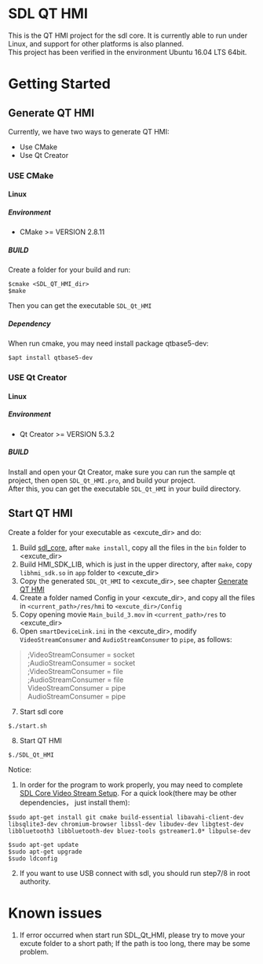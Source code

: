 # SDL QT HMI

This is the QT HMI project for the sdl core. It is currently able to run under Linux, and support for other platforms is also planned.<br>
This project has been verified in the environment Ubuntu 16.04 LTS 64bit.

# Getting Started

## Generate QT HMI

Currently, we have two ways to generate QT HMI:
  * Use CMake
  * Use Qt Creator

### USE CMake
#### Linux
##### Environment
* CMake >= VERSION 2.8.11
##### BUILD
Create a folder for your build and run:
```shell
$cmake <SDL_QT_HMI_dir>
$make
```
Then you can get the executable `SDL_Qt_HMI`

##### Dependency
When run cmake, you may need install package qtbase5-dev:
```shell
$apt install qtbase5-dev
```

### USE Qt Creator
#### Linux
##### Environment
* Qt Creator >= VERSION 5.3.2
##### BUILD
Install and open your Qt Creator, make sure you can run the sample qt project, then open `SDL_Qt_HMI.pro`, and build your project.<br>
After this, you can get the executable `SDL_Qt_HMI` in your build directory.


## Start QT HMI
Create a folder for your executable as <excute_dir> and do:
  1. Build [sdl_core](https://github.com/smartdevicelink/sdl_core), after `make install`, copy all the files in the `bin` folder to <excute_dir>
  2. Build HMI_SDK_LIB, which is just in the upper directory, after `make`, copy `libhmi_sdk.so` in `app` folder to <excute_dir>
  3. Copy the generated `SDL_Qt_HMI` to <excute_dir>, see chapter [Generate QT HMI](#generate-qt-hmi)
  4. Create a folder named Config in your <excute_dir>, and copy all the files in `<current_path>/res/hmi` to `<excute_dir>/Config`
  5. Copy opening movie `Main_build_3.mov` in `<current_path>/res` to <excute_dir>
  6. Open `smartDeviceLink.ini` in the <excute_dir>, modify `VideoStreamConsumer` and `AudioStreamConsumer` to `pipe`, as follows:
>;VideoStreamConsumer = socket<br>
>;AudioStreamConsumer = socket<br>
>;VideoStreamConsumer = file<br>
>;AudioStreamConsumer = file<br>
>VideoStreamConsumer = pipe<br>
>AudioStreamConsumer = pipe<br>
  7. Start sdl core
```shell
$./start.sh
```
  8. Start QT HMI
```shell
$./SDL_Qt_HMI 
```

Notice: 
  1. In order for the program to work properly, you may need to complete [SDL Core Video Stream Setup](https://www.smartdevicelink.com/en/guides/core/video-streaming-setup/). For a quick look(there may be other dependencies， just install them):
```shell
$sudo apt-get install git cmake build-essential libavahi-client-dev libsqlite3-dev chromium-browser libssl-dev libudev-dev libgtest-dev libbluetooth3 libbluetooth-dev bluez-tools gstreamer1.0* libpulse-dev

$sudo apt-get update
$sudo apt-get upgrade
$sudo ldconfig
```
  2. If you want to use USB connect with sdl, you should run step7/8 in root authority.

# Known issues

  1. If error occurred when start run SDL_Qt_HMI, please try to move your excute folder to a short path; If the path is too long, there may be some problem.







